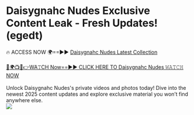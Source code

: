 # Daisygnahc Nudes Exclusive Content Leak - Fresh Updates! (egedt)

🔥 ACCESS NOW 🌍==►► <a href="https://tinyurl.com/yc657z5k" rel="nofollow">Daisygnahc Nudes Latest Collection</a>
<br><br>
[🔴🌍📺📱👉WA𝚃CH Now==►► CLICK HERE TO Daisygnahc Nudes 𝚆𝙰𝚃𝙲𝙷 NOW](https://tinyurl.com/yc657z5k)
<br><br>
Unlock Daisygnahc Nudes's private videos and photos today! Dive into the newest 2025 content updates and explore exclusive material you won’t find anywhere else.
<br>
<a href="https://tinyurl.com/yc657z5k" rel="nofollow" data-target="animated-image.originalLink"><img src="https://camo.githubusercontent.com/8a4f000d20f83aca3bf7ec5f350d767afa0574a8a352519fd8cfa583a6f93a33/68747470733a2f2f692e696d6775722e636f6d2f644a486b345a712e676966" data-canonical-src="https://i.imgur.com/dJHk4Zq.gif" style="max-width: 100%; display: inline-block;" data-target="animated-image.originalImage"></a>
<br>
